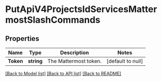 # PutApiV4ProjectsIdServicesMattermostSlashCommands

## Properties
Name | Type | Description | Notes
------------ | ------------- | ------------- | -------------
**Token** | **string** | The Mattermost token. | [default to null]

[[Back to Model list]](../README.md#documentation-for-models) [[Back to API list]](../README.md#documentation-for-api-endpoints) [[Back to README]](../README.md)


